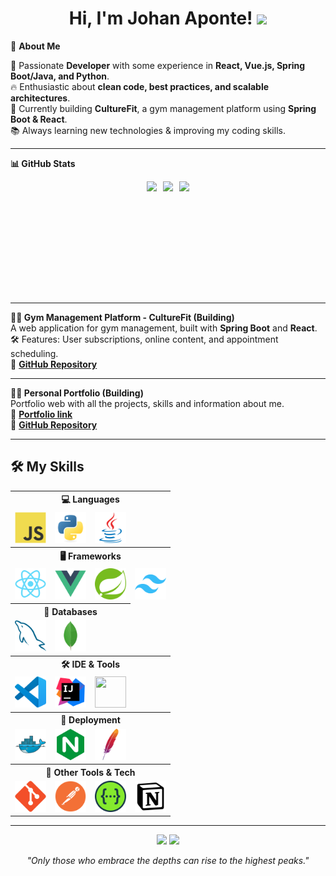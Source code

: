 <h1 align="center"><b>Hi, I'm Johan Aponte! </b><img src="https://media.giphy.com/media/hvRJCLFzcasrR4ia7z/giphy.gif" width="35"></h1>

👋 **About Me**  

🚀 Passionate **Developer** with some experience in **React, Vue.js, Spring Boot/Java, and Python**.  
🔥 Enthusiastic about **clean code, best practices, and scalable architectures**.  
🎯 Currently building **CultureFit**, a gym management platform using **Spring Boot & React**.  
📚 Always learning new technologies & improving my coding skills.  

---

**📊 GitHub Stats**  
<div align="center" style="display: flex; justify-content: center; flex-wrap: wrap; gap: 10px;">
    <img src="https://github-readme-stats.vercel.app/api/top-langs/?username=WDjohanWD&layout=compact&hide=TSQL&theme=rose" height="180">
    <img src="https://github-readme-stats.vercel.app/api?username=WDjohanWD&count_private=true&show_icons=true&&theme=rose&include_all_commits=true" height="180">
    <img src="https://github-readme-streak-stats.herokuapp.com?user=WDjohanWD&theme=rose" height="180">
</div>

---

 **🏋️‍♂️ Gym Management Platform - CultureFit (Building)**  
A web application for gym management, built with **Spring Boot** and **React**.  
🛠️ Features: User subscriptions, online content, and appointment scheduling.  
🔗 **[GitHub Repository](https://github.com/WDJohanWD/CultureFit)**  

---


 **🏋️‍♂️ Personal Portfolio (Building)**  
Portfolio web with all the projects, skills and information about me.  
🔗 **[Portfolio link](https://wdjohanwd.github.io/portfolio_johan/)**  
🔗 **[GitHub Repository](https://github.com/WDJohanWD/portfolio_johan)**  

---
## **🛠 My Skills**  

<p align="center">
<table width="100%" border=0>
  <tr align="center"  border=0>
    <th colspan="4">💻 Languages</th>
  </tr>
  <tr align="center">
    <td><img src="https://github.com/devicons/devicon/blob/v2.16.0/icons/javascript/javascript-original.svg" width="50" height="50"/></td>
    <td><img src="https://github.com/devicons/devicon/blob/v2.16.0/icons/python/python-original.svg" width="50" height="50"/></td>
    <td><img src="https://github.com/devicons/devicon/blob/v2.16.0/icons/java/java-original.svg" width="50" height="50"/></td>
  </tr>

  <tr align="center">
    <th colspan="5">🖥️ Frameworks</th>
  </tr>
  <tr align="center">
    <td><img src="https://github.com/devicons/devicon/blob/v2.16.0/icons/react/react-original.svg" width="50" height="50"/></td>
    <td><img src="https://github.com/devicons/devicon/blob/v2.16.0/icons/vuejs/vuejs-original.svg" width="50" height="50"/></td>
    <td><img src="https://github.com/devicons/devicon/blob/v2.16.0/icons/spring/spring-original.svg" width="50" height="50"/></td>
    <td><img src="https://github.com/devicons/devicon/blob/v2.16.0/icons/tailwindcss/tailwindcss-original.svg" width="50" height="50"/></td>
  </tr>

  <tr align="center">
    <th colspan="3">📂 Databases</th>
  </tr>
  <tr align="center">
    <td><img src="https://github.com/devicons/devicon/blob/v2.16.0/icons/mysql/mysql-original.svg" width="50" height="50"/></td>
    <td><img src="https://github.com/devicons/devicon/blob/v2.16.0/icons/mongodb/mongodb-original.svg" width="50" height="50"/></td>
  </tr>

  <tr align="center">
    <th colspan="4">🛠️ IDE & Tools</th>
  </tr>
  <tr align="center">
    <td><img src="https://github.com/devicons/devicon/blob/v2.16.0/icons/vscode/vscode-original.svg" width="50" height="50"/></td>
    <td><img src="https://github.com/devicons/devicon/blob/v2.16.0/icons/intellij/intellij-original.svg" width="50" height="50"/></td>
    <td><img src="https://upload.wikimedia.org/wikipedia/commons/9/98/Apache_NetBeans_Logo.svg" width="50" height="50"/></td>
  </tr>

  <tr align="center">
    <th colspan="4">🚀 Deployment</th>
  </tr>
  <tr align="center">
    <td><img src="https://github.com/devicons/devicon/blob/v2.16.0/icons/docker/docker-original.svg" width="50" height="50"/></td>
    <td><img src="https://github.com/devicons/devicon/blob/v2.16.0/icons/nginx/nginx-original.svg" width="50" height="50"/></td>
    <td><img src="https://github.com/devicons/devicon/blob/v2.16.0/icons/apache/apache-original.svg" width="50" height="50"/></td>
  </tr>

  <tr align="center">
    <th colspan="5">🔧 Other Tools & Tech</th>
  </tr>
  <tr align="center">
    <td><img src="https://github.com/devicons/devicon/blob/v2.16.0/icons/git/git-original.svg" width="50" height="50"/></td>
    <td><img src="https://github.com/devicons/devicon/blob/v2.16.0/icons/postman/postman-original.svg" width="50" height="50"/></td>
    <td><img src="https://github.com/devicons/devicon/blob/v2.16.0/icons/swagger/swagger-original.svg" width="50" height="50"/></td>
    <td><img src="https://github.com/devicons/devicon/blob/v2.16.0/icons/notion/notion-original.svg" width="50" height="50"/></td>
  </tr>
</table>
</p>


 ---
<p align="center">
<a href="https://www.linkedin.com/in/johan-aponte-6b74a8329/" target="_blank"><img src="https://img.shields.io/badge/-LinkedIn-0077B5?style=for-the-badge&logo=Linkedin&logoColor=white"></a>
<a href="mailto:wdjohanwd@gmail.com"><img src="https://img.shields.io/badge/-Gmail-D14836?style=for-the-badge&logo=Gmail&logoColor=white"></a>
</p>

<p align="center">
   <i>"Only those who embrace the depths can rise to the highest peaks."</i>
</p>
